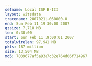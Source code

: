 ```yaml
---
setname: Local ISP B-III
layout: witsdata
tracename: 20070211-060000-0
end: Sun Feb 11 19:30:00 2007
gzsize: 7,718 MB
len: 0:30:00
start: Sun Feb 11 19:00:01 2007
totalwirelen: 97,941 MB
pkts: 187 million
size: 13,504 MB
md5: 7039677af5a93e7c32e764d06f714967
---
```

